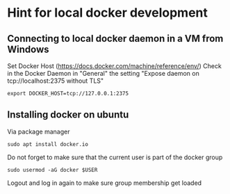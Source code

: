 # Hint for local docker development

## Connecting to local docker daemon in a VM from Windows

Set Docker Host (https://docs.docker.com/machine/reference/env/) Check in the Docker Daemon in "General" the setting "Expose daemon on tcp://localhost:2375 without TLS"

~~~
export DOCKER_HOST=tcp://127.0.0.1:2375
~~~

## Installing docker on ubuntu

Via package manager
~~~
sudo apt install docker.io
~~~

Do not forget to make sure that the current user is part of the docker group

~~~
sudo usermod -aG docker $USER
~~~

Logout and log in again to make sure group membership get loaded
